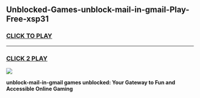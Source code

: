 
## Unblocked-Games-unblock-mail-in-gmail-Play-Free-xsp31
<h3>
<a href="https://premium76.site?title=unblock-mail-in-gmail&ref=10A">CLICK TO PLAY</a></h3>
<hr>

<h3>
<a href="https://premium76.site?title=unblock-mail-in-gmail&ref=10A">CLICK 2 PLAY</a>
  
</h3>

<a href="https://premium76.site?title=unblock-mail-in-gmail&ref=10A"><img src="https://clearcache.store/games.png"></a>


**unblock-mail-in-gmail games unblocked: Your Gateway to Fun and Accessible Online Gaming**
